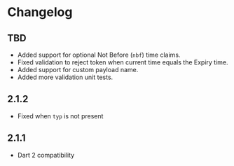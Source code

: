 # Changelog

## TBD

+ Added support for optional Not Before (`nbf`) time claims.
+ Fixed validation to reject token when current time equals the Expiry time.
+ Added support for custom payload name.
+ Added more validation unit tests.

## 2.1.2

+ Fixed when `typ` is not present

## 2.1.1

+ Dart 2 compatibility
